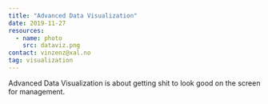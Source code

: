```yaml
---
title: "Advanced Data Visualization"
date: 2019-11-27
resources:
  - name: photo
    src: dataviz.png
contact: vinzenz@xal.no
tag: visualization
---
```


Advanced Data Visualization is about getting shit to look good on the screen for management.

